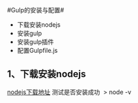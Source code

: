 #Gulp的安装与配置#

* 下载安装nodejs
* 安装gulp
* 安装gulp插件
* 配置Gulpfile.js

## 1、下载安装nodejs
[nodejs下载地址](https://nodejs.org/)
测试是否安装成功
  > node -v
